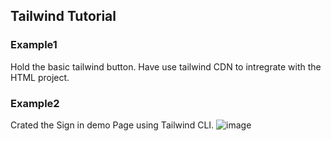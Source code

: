 ## Tailwind Tutorial

### Example1 
Hold the basic tailwind button. Have use tailwind CDN to intregrate with the HTML project.

### Example2 
Crated the Sign in demo Page using Tailwind CLI.
![image](https://github.com/DappCoderr/Tailwind-Tutorial/assets/68939930/e81f2148-8e09-441e-ac73-b0b9a8aab0ab)
